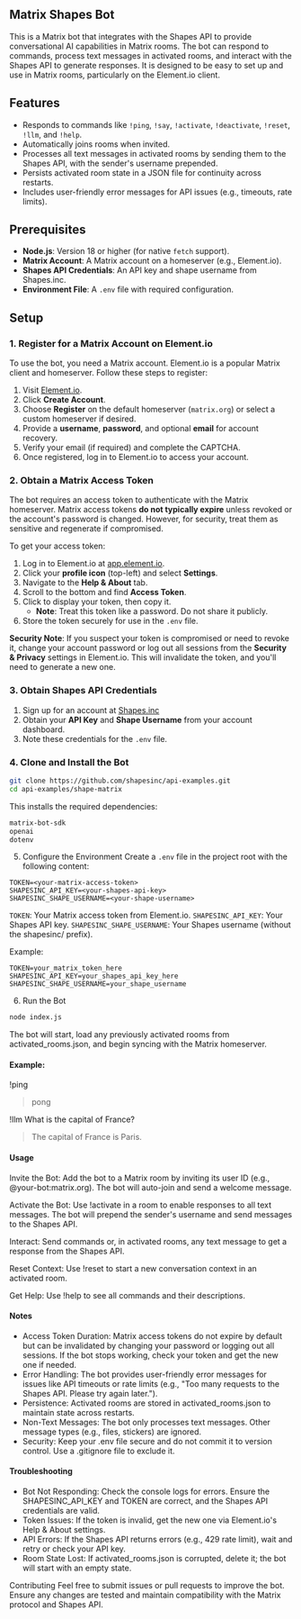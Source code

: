 ## Matrix Shapes Bot

This is a Matrix bot that integrates with the Shapes API to provide conversational AI capabilities in Matrix rooms. The bot can respond to commands, process text messages in activated rooms, and interact with the Shapes API to generate responses. It is designed to be easy to set up and use in Matrix rooms, particularly on the Element.io client.

## Features
- Responds to commands like `!ping`, `!say`, `!activate`, `!deactivate`, `!reset`, `!llm`, and `!help`.
- Automatically joins rooms when invited.
- Processes all text messages in activated rooms by sending them to the Shapes API, with the sender's username prepended.
- Persists activated room state in a JSON file for continuity across restarts.
- Includes user-friendly error messages for API issues (e.g., timeouts, rate limits).

## Prerequisites
- **Node.js**: Version 18 or higher (for native `fetch` support).
- **Matrix Account**: A Matrix account on a homeserver (e.g., Element.io).
- **Shapes API Credentials**: An API key and shape username from Shapes.inc.
- **Environment File**: A `.env` file with required configuration.

## Setup

### 1. Register for a Matrix Account on Element.io
To use the bot, you need a Matrix account. Element.io is a popular Matrix client and homeserver. Follow these steps to register:

1. Visit [Element.io](https://app.element.io/).
2. Click **Create Account**.
3. Choose **Register** on the default homeserver (`matrix.org`) or select a custom homeserver if desired.
4. Provide a **username**, **password**, and optional **email** for account recovery.
5. Verify your email (if required) and complete the CAPTCHA.
6. Once registered, log in to Element.io to access your account.

### 2. Obtain a Matrix Access Token
The bot requires an access token to authenticate with the Matrix homeserver. Matrix access tokens **do not typically expire** unless revoked or the account's password is changed. However, for security, treat them as sensitive and regenerate if compromised.

To get your access token:

1. Log in to Element.io at [app.element.io](https://app.element.io/).
2. Click your **profile icon** (top-left) and select **Settings**.
3. Navigate to the **Help & About** tab.
4. Scroll to the bottom and find **Access Token**.
5. Click **<click to reveal>** to display your token, then copy it.
   - **Note**: Treat this token like a password. Do not share it publicly.
6. Store the token securely for use in the `.env` file.

**Security Note**: If you suspect your token is compromised or need to revoke it, change your account password or log out all sessions from the **Security & Privacy** settings in Element.io. This will invalidate the token, and you'll need to generate a new one.

### 3. Obtain Shapes API Credentials
1. Sign up for an account at [Shapes.inc](https://shapes.inc) 
2. Obtain your **API Key** and **Shape Username** from your account dashboard.
3. Note these credentials for the `.env` file.

### 4. Clone and Install the Bot
```bash
git clone https://github.com/shapesinc/api-examples.git
cd api-examples/shape-matrix
```
This installs the required dependencies:
```bash
matrix-bot-sdk
openai
dotenv
``` 
 
5. Configure the Environment
Create a `.env` file in the project root with the following content:
```env
TOKEN=<your-matrix-access-token>
SHAPESINC_API_KEY=<your-shapes-api-key>
SHAPESINC_SHAPE_USERNAME=<your-shape-username>
```
`TOKEN`: Your Matrix access token from Element.io.
`SHAPESINC_API_KEY`: Your Shapes API key.
`SHAPESINC_SHAPE_USERNAME`: Your Shapes username (without the shapesinc/ prefix).

Example:
```env
TOKEN=your_matrix_token_here
SHAPESINC_API_KEY=your_shapes_api_key_here
SHAPESINC_SHAPE_USERNAME=your_shape_username
```
6. Run the Bot
```bash
node index.js
```
The bot will start, load any previously activated rooms from activated_rooms.json, and begin syncing with the Matrix homeserver.
#### Example:
!ping
> pong

!llm What is the capital of France?
> The capital of France is Paris.
 
#### Usage

Invite the Bot: Add the bot to a Matrix room by inviting its user ID (e.g., @your-bot:matrix.org). The bot will auto-join and send a welcome message.

Activate the Bot: Use !activate in a room to enable responses to all text messages. The bot will prepend the sender's username and send messages to the Shapes API.

Interact: Send commands or, in activated rooms, any text message to get a response from the Shapes API.

Reset Context: Use !reset to start a new conversation context in an activated room.

Get Help: Use !help to see all commands and their descriptions.

#### Notes
- Access Token Duration: Matrix access tokens do not expire by default but can be invalidated by changing your password or logging out all sessions. If the bot stops working, check your token and get the new one if needed.
- Error Handling: The bot provides user-friendly error messages for issues like API timeouts or rate limits (e.g., "Too many requests to the Shapes API. Please try again later.").
- Persistence: Activated rooms are stored in activated_rooms.json to maintain state across restarts.
- Non-Text Messages: The bot only processes text messages. Other message types (e.g., files, stickers) are ignored.
- Security: Keep your .env file secure and do not commit it to version control. Use a .gitignore file to exclude it.

#### Troubleshooting
- Bot Not Responding: Check the console logs for errors. Ensure the SHAPESINC_API_KEY and TOKEN are correct, and the Shapes API credentials are valid.
- Token Issues: If the token is invalid, get the new one via Element.io's Help & About settings.
- API Errors: If the Shapes API returns errors (e.g., 429 rate limit), wait and retry or check your API key.
- Room State Lost: If activated_rooms.json is corrupted, delete it; the bot will start with an empty state.

Contributing
Feel free to submit issues or pull requests to improve the bot. Ensure any changes are tested and maintain compatibility with the Matrix protocol and Shapes API.
